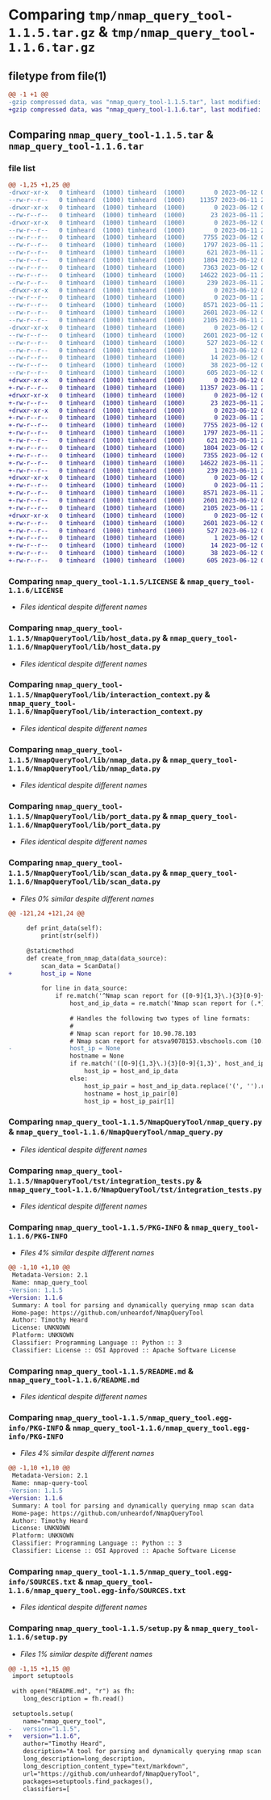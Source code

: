 # Comparing `tmp/nmap_query_tool-1.1.5.tar.gz` & `tmp/nmap_query_tool-1.1.6.tar.gz`

## filetype from file(1)

```diff
@@ -1 +1 @@
-gzip compressed data, was "nmap_query_tool-1.1.5.tar", last modified: Mon Jun 12 03:06:03 2023, max compression
+gzip compressed data, was "nmap_query_tool-1.1.6.tar", last modified: Mon Jun 12 03:15:33 2023, max compression
```

## Comparing `nmap_query_tool-1.1.5.tar` & `nmap_query_tool-1.1.6.tar`

### file list

```diff
@@ -1,25 +1,25 @@
-drwxr-xr-x   0 timheard  (1000) timheard  (1000)        0 2023-06-12 03:06:03.452044 nmap_query_tool-1.1.5/
--rw-r--r--   0 timheard  (1000) timheard  (1000)    11357 2023-06-11 23:28:53.000000 nmap_query_tool-1.1.5/LICENSE
-drwxr-xr-x   0 timheard  (1000) timheard  (1000)        0 2023-06-12 03:06:03.405173 nmap_query_tool-1.1.5/NmapQueryTool/
--rw-r--r--   0 timheard  (1000) timheard  (1000)       23 2023-06-11 23:28:53.000000 nmap_query_tool-1.1.5/NmapQueryTool/__init__.py
-drwxr-xr-x   0 timheard  (1000) timheard  (1000)        0 2023-06-12 03:06:03.420786 nmap_query_tool-1.1.5/NmapQueryTool/lib/
--rw-r--r--   0 timheard  (1000) timheard  (1000)        0 2023-06-11 23:28:53.000000 nmap_query_tool-1.1.5/NmapQueryTool/lib/__init__.py
--rw-r--r--   0 timheard  (1000) timheard  (1000)     7755 2023-06-12 02:42:27.000000 nmap_query_tool-1.1.5/NmapQueryTool/lib/host_data.py
--rw-r--r--   0 timheard  (1000) timheard  (1000)     1797 2023-06-11 23:28:53.000000 nmap_query_tool-1.1.5/NmapQueryTool/lib/interaction_context.py
--rw-r--r--   0 timheard  (1000) timheard  (1000)      621 2023-06-11 23:28:53.000000 nmap_query_tool-1.1.5/NmapQueryTool/lib/nmap_data.py
--rw-r--r--   0 timheard  (1000) timheard  (1000)     1804 2023-06-12 02:41:54.000000 nmap_query_tool-1.1.5/NmapQueryTool/lib/port_data.py
--rw-r--r--   0 timheard  (1000) timheard  (1000)     7363 2023-06-12 03:05:36.000000 nmap_query_tool-1.1.5/NmapQueryTool/lib/scan_data.py
--rw-r--r--   0 timheard  (1000) timheard  (1000)    14622 2023-06-11 23:28:53.000000 nmap_query_tool-1.1.5/NmapQueryTool/nmap_query.py
--rw-r--r--   0 timheard  (1000) timheard  (1000)      239 2023-06-11 23:28:53.000000 nmap_query_tool-1.1.5/NmapQueryTool/run_tests.py
-drwxr-xr-x   0 timheard  (1000) timheard  (1000)        0 2023-06-12 03:06:03.420786 nmap_query_tool-1.1.5/NmapQueryTool/tst/
--rw-r--r--   0 timheard  (1000) timheard  (1000)        0 2023-06-11 23:28:53.000000 nmap_query_tool-1.1.5/NmapQueryTool/tst/__init__.py
--rw-r--r--   0 timheard  (1000) timheard  (1000)     8571 2023-06-11 23:28:53.000000 nmap_query_tool-1.1.5/NmapQueryTool/tst/integration_tests.py
--rw-r--r--   0 timheard  (1000) timheard  (1000)     2601 2023-06-12 03:06:03.452044 nmap_query_tool-1.1.5/PKG-INFO
--rw-r--r--   0 timheard  (1000) timheard  (1000)     2105 2023-06-11 23:28:53.000000 nmap_query_tool-1.1.5/README.md
-drwxr-xr-x   0 timheard  (1000) timheard  (1000)        0 2023-06-12 03:06:03.452044 nmap_query_tool-1.1.5/nmap_query_tool.egg-info/
--rw-r--r--   0 timheard  (1000) timheard  (1000)     2601 2023-06-12 03:06:03.000000 nmap_query_tool-1.1.5/nmap_query_tool.egg-info/PKG-INFO
--rw-r--r--   0 timheard  (1000) timheard  (1000)      527 2023-06-12 03:06:03.000000 nmap_query_tool-1.1.5/nmap_query_tool.egg-info/SOURCES.txt
--rw-r--r--   0 timheard  (1000) timheard  (1000)        1 2023-06-12 03:06:03.000000 nmap_query_tool-1.1.5/nmap_query_tool.egg-info/dependency_links.txt
--rw-r--r--   0 timheard  (1000) timheard  (1000)       14 2023-06-12 03:06:03.000000 nmap_query_tool-1.1.5/nmap_query_tool.egg-info/top_level.txt
--rw-r--r--   0 timheard  (1000) timheard  (1000)       38 2023-06-12 03:06:03.452044 nmap_query_tool-1.1.5/setup.cfg
--rw-r--r--   0 timheard  (1000) timheard  (1000)      605 2023-06-12 03:05:47.000000 nmap_query_tool-1.1.5/setup.py
+drwxr-xr-x   0 timheard  (1000) timheard  (1000)        0 2023-06-12 03:15:33.764050 nmap_query_tool-1.1.6/
+-rw-r--r--   0 timheard  (1000) timheard  (1000)    11357 2023-06-11 23:28:53.000000 nmap_query_tool-1.1.6/LICENSE
+drwxr-xr-x   0 timheard  (1000) timheard  (1000)        0 2023-06-12 03:15:33.732752 nmap_query_tool-1.1.6/NmapQueryTool/
+-rw-r--r--   0 timheard  (1000) timheard  (1000)       23 2023-06-11 23:28:53.000000 nmap_query_tool-1.1.6/NmapQueryTool/__init__.py
+drwxr-xr-x   0 timheard  (1000) timheard  (1000)        0 2023-06-12 03:15:33.748425 nmap_query_tool-1.1.6/NmapQueryTool/lib/
+-rw-r--r--   0 timheard  (1000) timheard  (1000)        0 2023-06-11 23:28:53.000000 nmap_query_tool-1.1.6/NmapQueryTool/lib/__init__.py
+-rw-r--r--   0 timheard  (1000) timheard  (1000)     7755 2023-06-12 02:42:27.000000 nmap_query_tool-1.1.6/NmapQueryTool/lib/host_data.py
+-rw-r--r--   0 timheard  (1000) timheard  (1000)     1797 2023-06-11 23:28:53.000000 nmap_query_tool-1.1.6/NmapQueryTool/lib/interaction_context.py
+-rw-r--r--   0 timheard  (1000) timheard  (1000)      621 2023-06-11 23:28:53.000000 nmap_query_tool-1.1.6/NmapQueryTool/lib/nmap_data.py
+-rw-r--r--   0 timheard  (1000) timheard  (1000)     1804 2023-06-12 02:41:54.000000 nmap_query_tool-1.1.6/NmapQueryTool/lib/port_data.py
+-rw-r--r--   0 timheard  (1000) timheard  (1000)     7355 2023-06-12 03:15:17.000000 nmap_query_tool-1.1.6/NmapQueryTool/lib/scan_data.py
+-rw-r--r--   0 timheard  (1000) timheard  (1000)    14622 2023-06-11 23:28:53.000000 nmap_query_tool-1.1.6/NmapQueryTool/nmap_query.py
+-rw-r--r--   0 timheard  (1000) timheard  (1000)      239 2023-06-11 23:28:53.000000 nmap_query_tool-1.1.6/NmapQueryTool/run_tests.py
+drwxr-xr-x   0 timheard  (1000) timheard  (1000)        0 2023-06-12 03:15:33.748425 nmap_query_tool-1.1.6/NmapQueryTool/tst/
+-rw-r--r--   0 timheard  (1000) timheard  (1000)        0 2023-06-11 23:28:53.000000 nmap_query_tool-1.1.6/NmapQueryTool/tst/__init__.py
+-rw-r--r--   0 timheard  (1000) timheard  (1000)     8571 2023-06-11 23:28:53.000000 nmap_query_tool-1.1.6/NmapQueryTool/tst/integration_tests.py
+-rw-r--r--   0 timheard  (1000) timheard  (1000)     2601 2023-06-12 03:15:33.764050 nmap_query_tool-1.1.6/PKG-INFO
+-rw-r--r--   0 timheard  (1000) timheard  (1000)     2105 2023-06-11 23:28:53.000000 nmap_query_tool-1.1.6/README.md
+drwxr-xr-x   0 timheard  (1000) timheard  (1000)        0 2023-06-12 03:15:33.764050 nmap_query_tool-1.1.6/nmap_query_tool.egg-info/
+-rw-r--r--   0 timheard  (1000) timheard  (1000)     2601 2023-06-12 03:15:33.000000 nmap_query_tool-1.1.6/nmap_query_tool.egg-info/PKG-INFO
+-rw-r--r--   0 timheard  (1000) timheard  (1000)      527 2023-06-12 03:15:33.000000 nmap_query_tool-1.1.6/nmap_query_tool.egg-info/SOURCES.txt
+-rw-r--r--   0 timheard  (1000) timheard  (1000)        1 2023-06-12 03:15:33.000000 nmap_query_tool-1.1.6/nmap_query_tool.egg-info/dependency_links.txt
+-rw-r--r--   0 timheard  (1000) timheard  (1000)       14 2023-06-12 03:15:33.000000 nmap_query_tool-1.1.6/nmap_query_tool.egg-info/top_level.txt
+-rw-r--r--   0 timheard  (1000) timheard  (1000)       38 2023-06-12 03:15:33.764050 nmap_query_tool-1.1.6/setup.cfg
+-rw-r--r--   0 timheard  (1000) timheard  (1000)      605 2023-06-12 03:15:28.000000 nmap_query_tool-1.1.6/setup.py
```

### Comparing `nmap_query_tool-1.1.5/LICENSE` & `nmap_query_tool-1.1.6/LICENSE`

 * *Files identical despite different names*

### Comparing `nmap_query_tool-1.1.5/NmapQueryTool/lib/host_data.py` & `nmap_query_tool-1.1.6/NmapQueryTool/lib/host_data.py`

 * *Files identical despite different names*

### Comparing `nmap_query_tool-1.1.5/NmapQueryTool/lib/interaction_context.py` & `nmap_query_tool-1.1.6/NmapQueryTool/lib/interaction_context.py`

 * *Files identical despite different names*

### Comparing `nmap_query_tool-1.1.5/NmapQueryTool/lib/nmap_data.py` & `nmap_query_tool-1.1.6/NmapQueryTool/lib/nmap_data.py`

 * *Files identical despite different names*

### Comparing `nmap_query_tool-1.1.5/NmapQueryTool/lib/port_data.py` & `nmap_query_tool-1.1.6/NmapQueryTool/lib/port_data.py`

 * *Files identical despite different names*

### Comparing `nmap_query_tool-1.1.5/NmapQueryTool/lib/scan_data.py` & `nmap_query_tool-1.1.6/NmapQueryTool/lib/scan_data.py`

 * *Files 0% similar despite different names*

```diff
@@ -121,24 +121,24 @@
 
     def print_data(self):
         print(str(self))
 
     @staticmethod
     def create_from_nmap_data(data_source):
         scan_data = ScanData()
+        host_ip = None
 
         for line in data_source:
             if re.match('^Nmap scan report for ([0-9]{1,3}\.){3}[0-9]{1,3}$', line):
                 host_and_ip_data = re.match('Nmap scan report for (.*)', line).group(1)
 
                 # Handles the following two types of line formats:
                 #
                 # Nmap scan report for 10.90.78.103
                 # Nmap scan report for atsva9078153.vbschools.com (10.90.78.153)
-                host_ip = None
                 hostname = None
                 if re.match('([0-9]{1,3}\.){3}[0-9]{1,3}', host_and_ip_data):
                     host_ip = host_and_ip_data
                 else:
                     host_ip_pair = host_and_ip_data.replace('(', '').replace(')', '').split(' ')
                     hostname = host_ip_pair[0]
                     host_ip = host_ip_pair[1]
```

### Comparing `nmap_query_tool-1.1.5/NmapQueryTool/nmap_query.py` & `nmap_query_tool-1.1.6/NmapQueryTool/nmap_query.py`

 * *Files identical despite different names*

### Comparing `nmap_query_tool-1.1.5/NmapQueryTool/tst/integration_tests.py` & `nmap_query_tool-1.1.6/NmapQueryTool/tst/integration_tests.py`

 * *Files identical despite different names*

### Comparing `nmap_query_tool-1.1.5/PKG-INFO` & `nmap_query_tool-1.1.6/PKG-INFO`

 * *Files 4% similar despite different names*

```diff
@@ -1,10 +1,10 @@
 Metadata-Version: 2.1
 Name: nmap_query_tool
-Version: 1.1.5
+Version: 1.1.6
 Summary: A tool for parsing and dynamically querying nmap scan data
 Home-page: https://github.com/unheardof/NmapQueryTool
 Author: Timothy Heard
 License: UNKNOWN
 Platform: UNKNOWN
 Classifier: Programming Language :: Python :: 3
 Classifier: License :: OSI Approved :: Apache Software License
```

### Comparing `nmap_query_tool-1.1.5/README.md` & `nmap_query_tool-1.1.6/README.md`

 * *Files identical despite different names*

### Comparing `nmap_query_tool-1.1.5/nmap_query_tool.egg-info/PKG-INFO` & `nmap_query_tool-1.1.6/nmap_query_tool.egg-info/PKG-INFO`

 * *Files 4% similar despite different names*

```diff
@@ -1,10 +1,10 @@
 Metadata-Version: 2.1
 Name: nmap-query-tool
-Version: 1.1.5
+Version: 1.1.6
 Summary: A tool for parsing and dynamically querying nmap scan data
 Home-page: https://github.com/unheardof/NmapQueryTool
 Author: Timothy Heard
 License: UNKNOWN
 Platform: UNKNOWN
 Classifier: Programming Language :: Python :: 3
 Classifier: License :: OSI Approved :: Apache Software License
```

### Comparing `nmap_query_tool-1.1.5/nmap_query_tool.egg-info/SOURCES.txt` & `nmap_query_tool-1.1.6/nmap_query_tool.egg-info/SOURCES.txt`

 * *Files identical despite different names*

### Comparing `nmap_query_tool-1.1.5/setup.py` & `nmap_query_tool-1.1.6/setup.py`

 * *Files 1% similar despite different names*

```diff
@@ -1,15 +1,15 @@
 import setuptools
 
 with open("README.md", "r") as fh:
 	long_description = fh.read()
 
 setuptools.setup(
 	name="nmap_query_tool",
-	version="1.1.5",
+	version="1.1.6",
 	author="Timothy Heard",
 	description="A tool for parsing and dynamically querying nmap scan data",
 	long_description=long_description,
 	long_description_content_type="text/markdown",
 	url="https://github.com/unheardof/NmapQueryTool",
 	packages=setuptools.find_packages(),
 	classifiers=[
```

